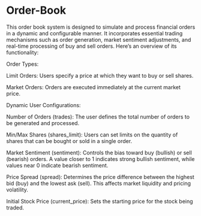 # Order-Book
This order book system is designed to simulate and process financial orders in a dynamic and configurable manner. It incorporates essential trading mechanisms such as order generation, market sentiment adjustments, and real-time processing of buy and sell orders. Here’s an overview of its functionality:

Order Types:

Limit Orders: Users specify a price at which they want to buy or sell shares.

Market Orders: Orders are executed immediately at the current market price.


Dynamic User Configurations:

Number of Orders (trades): The user defines the total number of orders to be generated and processed.

Min/Max Shares (shares_limit): Users can set limits on the quantity of shares that can be bought or sold in a single order.

Market Sentiment (sentiment): Controls the bias toward buy (bullish) or sell (bearish) orders. A value closer to 1 indicates strong bullish sentiment, while values near 0 indicate bearish sentiment.

Price Spread (spread): Determines the price difference between the highest bid (buy) and the lowest ask (sell). This affects market liquidity and pricing volatility.

Initial Stock Price (current_price): Sets the starting price for the stock being traded.
